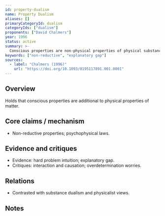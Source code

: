 ```yaml
---
id: property-dualism
name: Property Dualism
aliases: []
primaryCategoryId: dualism
categoryIds: ["dualism"]
proponents: ["David Chalmers"]
year: 1996
status: active
summary: >-
  Conscious properties are non-physical properties of physical substances; not reducible to physical explanations.
keywords: ["non-reductive", "explanatory gap"]
sources:
  - label: "Chalmers (1996)"
    url: "https://doi.org/10.1093/0195117891.001.0001"
---
```


## Overview
Holds that conscious properties are additional to physical properties of matter.

## Core claims / mechanism
- Non-reductive properties; psychophysical laws.

## Evidence and critiques
- Evidence: hard problem intuition; explanatory gap.
- Critiques: interaction and causation; overdetermination worries.

## Relations
- Contrasted with substance dualism and physicalist views.

## Notes

